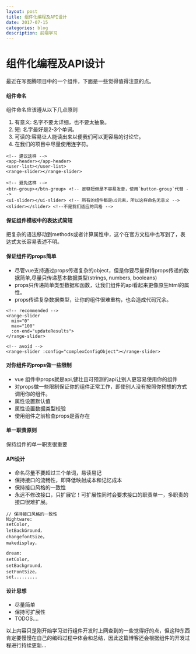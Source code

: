 ```yaml
---
layout: post
title: 组件化编程及API设计
date: 2017-07-15
categories: blog
description: 前端学习
---
```


# 组件化编程及API设计       
最近在写图腾项目中的一个组件，下面是一些觉得值得注意的点。       

#### 组件命名       
组件命名应该遵从以下几点原则       
1. 有意义: 名字不要太详细，也不要太抽象。       
2. 短: 名字最好是2-3个单词。       
3. 可读的:容易让人能读出来以便我们可以更容易的讨论它。       
4. 在我们的项目中尽量使用连字符。       

```
<!-- 建议这样 -->
<app-header></app-header>
<user-list></user-list>
<range-slider></range-slider>

<!-- 避免这样 -->
<btn-group></btn-group> <!-- 足够短但是不容易发音，使用`button-group`代替 -->
<ui-slider></ui-slider> <!-- 所有的组件都是ui元素，所以这样命名无意义 -->
<slider></slider> <!--不是我们适应的风格 -->
```

#### 保证组件模板中的表达式简短       
把复杂的语法移动到methods或者计算属性中，这个在官方文档中也写到了，表达式太长容易表述不明。       

#### 保证组件的props简单       
 - 尽管vue支持通过props传递复杂的object，但是你要尽量保持props传递的数据简单,尽量只传递基本数据类型(strings, numbers, booleans)       
 - props只传递简单类型数据和函数，让我们组件的api看起来更像原生html的属性。       
 - props传递复杂数据类型，让你的组件很难重构，也会造成代码冗余。       

```
<!-- recommended -->
<range-slider
  min="0"
  max="100"
  :on-end="updateResults">
</range-slider>

<!-- avoid -->
<range-slider :config="complexConfigObject"></range-slider>
```

#### 对你组件的props做一些限制       
 - vue 组件中props就是api,健壮且可预测的api让别人更容易使用你的组件       
 - 对props做一些限制保证你的组件正常工作，即使别人没有按照你预想的方式调用你的组件。       
 - 属性设置默认值       
 - 属性设置数据类型校验       
 - 使用组件之前检查props是否存在       

#### 单一职责原则       
保持组件的单一职责很重要       

#### API设计              
 - 命名尽量不要超过三个单词，易读易记       
 - 保持接口的流畅性，即降低映射成本和记忆成本       
 - 保持接口风格的一致性       
 - 永远不修改接口，只扩展它！可扩展性同时会要求接口的职责单一，多职责的接口很难扩展。       

```
// 保持接口风格的一致性
Nightware:
setColor,
letBackGround，
changefontSize，
makedisplay，

dream:
setColor，
setBackground，
setFontSize，
set.........
```

#### 设计思想       
 - 尽量简单       
 - 保持可扩展性       
 - TODOS....       

以上内容只是刚开始学习进行组件开发时上网查到的一些觉得好的点，但这种东西肯定要慢慢在自己的编码过程中体会和总结，因此这篇博客还会根据组件的开发过程进行持续更新...       
